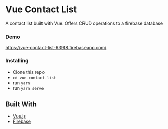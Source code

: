 # Vue Contact List

A contact list built with Vue.  Offers CRUD operations to a firebase database

### Demo
https://vue-contact-list-639f8.firebaseapp.com/


### Installing

+ Clone this repo 
+ `cd vue-contact-list`
+ run `yarn`
+ run `yarn serve`



## Built With

* [Vue.js](https://vuejs.org)
* [Firebase](https://firebase.google.com)

